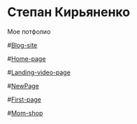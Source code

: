 # Степан Кирьяненко
Мое потфолио

#[Blog-site](https://stepankiryanenko.github.io/Block-site/About_Us.html "Blog-site")


#[Home-page](https://stepankiryanenko.github.io/Home-page/index.html "Home-page")


#[Landing-video-page](https://stepankiryanenko.github.io/Landing-video/Landing/index.html "Landing-video")


#[NewPage](https://stepankiryanenko.github.io/NewPage/index.html "NewPage")


#[First-page](https://stepankiryanenko.github.io/first-page/index.html "First-page")


#[Mom-shop](https://stepankiryanenko.github.io/mom-shop/index.html "Mom-shop")








